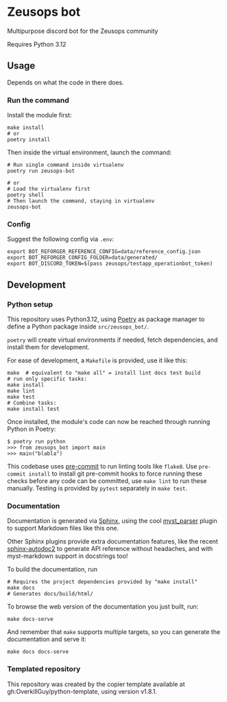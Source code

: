 # Zeusops bot

Multipurpose discord bot for the Zeusops community

Requires Python 3.12

## Usage

Depends on what the code in there does.

### Run the command

Install the module first:

```shell
make install
# or
poetry install
```

Then inside the virtual environment, launch the command:

```shell
# Run single command inside virtualenv
poetry run zeusops-bot

# or
# Load the virtualenv first
poetry shell
# Then launch the command, staying in virtualenv
zeusops-bot
```

### Config

Suggest the following config via `.env`:

``` shell
export BOT_REFORGER_REFERENCE_CONFIG=data/reference_config.json
export BOT_REFORGER_CONFIG_FOLDER=data/generated/
export BOT_DISCORD_TOKEN=$(pass zeusops/testapp_operationbot_token)
```

## Development

### Python setup

This repository uses Python3.12, using
[Poetry](https://python-poetry.org) as package manager to define a
Python package inside `src/zeusops_bot/`.

`poetry` will create virtual environments if needed, fetch
dependencies, and install them for development.

For ease of development, a `Makefile` is provided, use it like this:

```shell
make  # equivalent to "make all" = install lint docs test build
# run only specific tasks:
make install
make lint
make test
# Combine tasks:
make install test
```

Once installed, the module's code can now be reached through running
Python in Poetry:

```shell
$ poetry run python
>>> from zeusops_bot import main
>>> main("blabla")
```

This codebase uses [pre-commit](https://pre-commit.com) to run linting
tools like `flake8`. Use `pre-commit install` to install git
pre-commit hooks to force running these checks before any code can be
committed, use `make lint` to run these manually. Testing is provided
by `pytest` separately in `make test`.

### Documentation

Documentation is generated via [Sphinx](https://www.sphinx-doc.org/en/master/),
using the cool [myst_parser](https://myst-parser.readthedocs.io/en/latest/)
plugin to support Markdown files like this one.

Other Sphinx plugins provide extra documentation features, like the recent
[sphinx-autodoc2](https://sphinx-autodoc2.readthedocs.io/en/latest/index.html)
to generate API reference without headaches, and with myst-markdown support in
docstrings too!

To build the documentation, run

```shell
# Requires the project dependencies provided by "make install"
make docs
# Generates docs/build/html/
```

To browse the web version of the documentation you just built, run:

```shell
make docs-serve
```

And remember that `make` supports multiple targets, so you can generate the
documentation and serve it:

```shell
make docs docs-serve
```

### Templated repository

This repository was created by the copier template available at
gh:OverkillGuy/python-template, using version v1.8.1.
